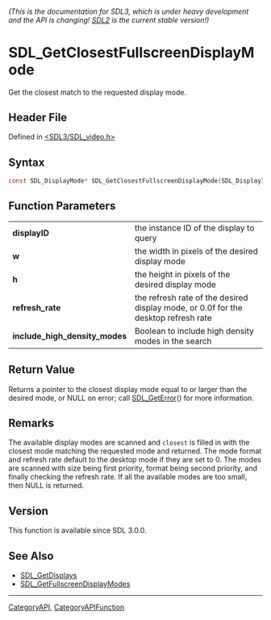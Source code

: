 ###### (This is the documentation for SDL3, which is under heavy development and the API is changing! [SDL2](https://wiki.libsdl.org/SDL2/) is the current stable version!)
# SDL_GetClosestFullscreenDisplayMode

Get the closest match to the requested display mode.

## Header File

Defined in [<SDL3/SDL_video.h>](https://github.com/libsdl-org/SDL/blob/main/include/SDL3/SDL_video.h)

## Syntax

```c
const SDL_DisplayMode* SDL_GetClosestFullscreenDisplayMode(SDL_DisplayID displayID, int w, int h, float refresh_rate, SDL_bool include_high_density_modes);

```

## Function Parameters

|                                    |                                                                                    |
| ---------------------------------- | ---------------------------------------------------------------------------------- |
| **displayID**                      | the instance ID of the display to query                                            |
| **w**                              | the width in pixels of the desired display mode                                    |
| **h**                              | the height in pixels of the desired display mode                                   |
| **refresh_rate**                   | the refresh rate of the desired display mode, or 0.0f for the desktop refresh rate |
| **include_high_density_modes**     | Boolean to include high density modes in the search                                |

## Return Value

Returns a pointer to the closest display mode equal to or larger than the
desired mode, or NULL on error; call [SDL_GetError](SDL_GetError)() for
more information.

## Remarks

The available display modes are scanned and `closest` is filled in with the
closest mode matching the requested mode and returned. The mode format and
refresh rate default to the desktop mode if they are set to 0. The modes
are scanned with size being first priority, format being second priority,
and finally checking the refresh rate. If all the available modes are too
small, then NULL is returned.

## Version

This function is available since SDL 3.0.0.

## See Also

- [SDL_GetDisplays](SDL_GetDisplays)
- [SDL_GetFullscreenDisplayModes](SDL_GetFullscreenDisplayModes)

----
[CategoryAPI](CategoryAPI), [CategoryAPIFunction](CategoryAPIFunction)

